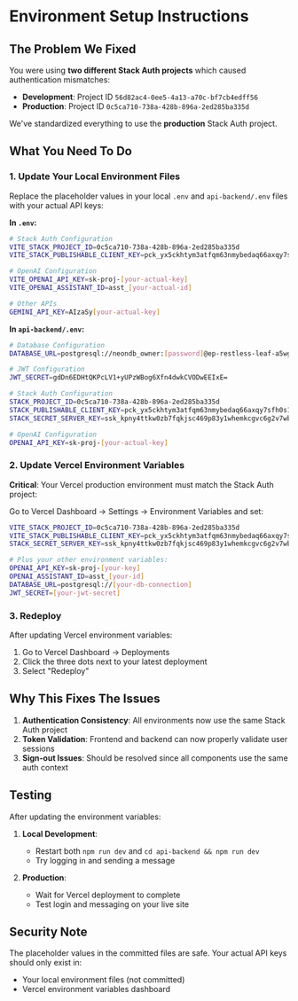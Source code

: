 # Environment Setup Instructions

## The Problem We Fixed

You were using **two different Stack Auth projects** which caused authentication mismatches:

- **Development**: Project ID `56d82ac4-0ee5-4a13-a70c-bf7cb4edff56`
- **Production**: Project ID `0c5ca710-738a-428b-896a-2ed285ba335d`

We've standardized everything to use the **production** Stack Auth project.

## What You Need To Do

### 1. Update Your Local Environment Files

Replace the placeholder values in your local `.env` and `api-backend/.env` files with your actual API keys:

**In `.env`:**
```bash
# Stack Auth Configuration
VITE_STACK_PROJECT_ID=0c5ca710-738a-428b-896a-2ed285ba335d
VITE_STACK_PUBLISHABLE_CLIENT_KEY=pck_yx5ckhtym3atfqm63nmybedaq66axqy7sfh0s1w5q86x0

# OpenAI Configuration
VITE_OPENAI_API_KEY=sk-proj-[your-actual-key]
VITE_OPENAI_ASSISTANT_ID=asst_[your-actual-id]

# Other APIs
GEMINI_API_KEY=AIzaSy[your-actual-key]
```

**In `api-backend/.env`:**
```bash
# Database Configuration
DATABASE_URL=postgresql://neondb_owner:[password]@ep-restless-leaf-a5wgallm-pooler.us-east-2.aws.neon.tech/neondb?sslmode=require

# JWT Configuration
JWT_SECRET=gdDn6EDHtQKPcLV1+yUPzWBog6Xfn4dwkCVODwEEIxE=

# Stack Auth Configuration
STACK_PROJECT_ID=0c5ca710-738a-428b-896a-2ed285ba335d
STACK_PUBLISHABLE_CLIENT_KEY=pck_yx5ckhtym3atfqm63nmybedaq66axqy7sfh0s1w5q86x0
STACK_SECRET_SERVER_KEY=ssk_kpny4ttkw0zb7fqkjsc469p83y1whemkcgvc6g2v7wb18

# OpenAI Configuration
OPENAI_API_KEY=sk-proj-[your-actual-key]
```

### 2. Update Vercel Environment Variables

**Critical**: Your Vercel production environment must match the Stack Auth project:

Go to Vercel Dashboard → Settings → Environment Variables and set:

```bash
VITE_STACK_PROJECT_ID=0c5ca710-738a-428b-896a-2ed285ba335d
VITE_STACK_PUBLISHABLE_CLIENT_KEY=pck_yx5ckhtym3atfqm63nmybedaq66axqy7sfh0s1w5q86x0
STACK_SECRET_SERVER_KEY=ssk_kpny4ttkw0zb7fqkjsc469p83y1whemkcgvc6g2v7wb18

# Plus your other environment variables:
OPENAI_API_KEY=sk-proj-[your-key]
OPENAI_ASSISTANT_ID=asst_[your-id]
DATABASE_URL=postgresql://[your-db-connection]
JWT_SECRET=[your-jwt-secret]
```

### 3. Redeploy

After updating Vercel environment variables:
1. Go to Vercel Dashboard → Deployments
2. Click the three dots next to your latest deployment
3. Select "Redeploy"

## Why This Fixes The Issues

1. **Authentication Consistency**: All environments now use the same Stack Auth project
2. **Token Validation**: Frontend and backend can now properly validate user sessions
3. **Sign-out Issues**: Should be resolved since all components use the same auth context

## Testing

After updating the environment variables:

1. **Local Development**: 
   - Restart both `npm run dev` and `cd api-backend && npm run dev`
   - Try logging in and sending a message

2. **Production**:
   - Wait for Vercel deployment to complete
   - Test login and messaging on your live site

## Security Note

The placeholder values in the committed files are safe. Your actual API keys should only exist in:
- Your local environment files (not committed)
- Vercel environment variables dashboard
